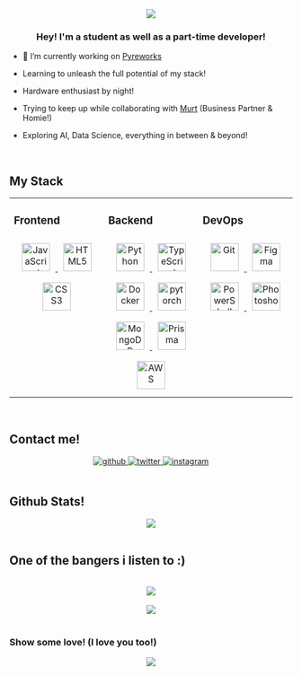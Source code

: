 <div align="center">
<img src="https://i.postimg.cc/pdTJvVfb/bannr.png" align="center" height="" width="" />
</div>  


### <div align="center">Hey! I'm a student as well as a part-time developer!</div>  
  

- 🔭 I’m currently working on [Pyreworks](https://github.com/Murt-Awh/pyreworker)  
  

- Learning to unleash the full potential of my stack!  
  

- Hardware enthusiast by night!  
  

- Trying to keep up while collaborating with [Murt](https://github.com/Murt-Awh) (Business Partner & Homie!)  
  
 
- Exploring AI, Data Science, everything in between & beyond!

<br/>  


## My Stack
<table><tr><td valign="top" width="33%">



### Frontend  
<div align="center">  

<a href="https://github.com/Sam-Awh/" target="_blank">
<img style="margin: 10px" src="https://profilinator.rishav.dev/skills-assets/javascript-original.svg" alt="JavaScript" height="50" />  
</a>

<a href="https://github.com/Sam-Awh/" target="_blank">
<img style="margin: 10px" src="https://profilinator.rishav.dev/skills-assets/html5-original-wordmark.svg" alt="HTML5" height="50" />  
</a>

<a href="https://github.com/Sam-Awh/" target="_blank">
<img style="margin: 10px" src="https://profilinator.rishav.dev/skills-assets/css3-original-wordmark.svg" alt="CSS3" height="50" />  
</a>

</div>

</td><td valign="top" width="33%">



### Backend  
<div align="center">  

<a href="https://github.com/Sam-Awh/" target="_blank">
<img style="margin: 10px" src="https://profilinator.rishav.dev/skills-assets/python-original.svg" alt="Python" height="50" />  
</a>

<a href="https://github.com/Sam-Awh/" target="_blank">
<img style="margin: 10px" src="https://profilinator.rishav.dev/skills-assets/typescript-original.svg" alt="TypeScript" height="50" />  
</a>

<a href="https://github.com/Sam-Awh/" target="_blank">
<img style="margin: 10px" src="https://profilinator.rishav.dev/skills-assets/docker-original-wordmark.svg" alt="Docker" height="50" />  
</a>

<a href="https://github.com/Sam-Awh/" target="_blank">
<img style="margin: 10px" src="https://profilinator.rishav.dev/skills-assets/pytorch-icon.svg" alt="pytorch" height="50" />  
</a>

<a href="https://github.com/Sam-Awh/" target="_blank">
<img style="margin: 10px" src="https://profilinator.rishav.dev/skills-assets/mongodb-original-wordmark.svg" alt="MongoDB" height="50" />  
</a>

<a href="https://github.com/Sam-Awh/" target="_blank">
<img style="margin: 10px" src="https://profilinator.rishav.dev/skills-assets/prisma.png" alt="Prisma" height="50" />  
</a>

<a href="https://github.com/Sam-Awh/" target="_blank">
<img style="margin: 10px" src="https://profilinator.rishav.dev/skills-assets/amazonwebservices-original-wordmark.svg" alt="AWS" height="50" />  
</a>

</div>

</td><td valign="top" width="33%">



### DevOps  
<div align="center"> 

<a href="https://github.com/Sam-Awh/" target="_blank">
<img style="margin: 10px" src="https://profilinator.rishav.dev/skills-assets/git-scm-icon.svg" alt="Git" height="50" />  
</a>

<a href="https://github.com/Sam-Awh/" target="_blank">
<img style="margin: 10px" src="https://profilinator.rishav.dev/skills-assets/figma-icon.svg" alt="Figma" height="50" />  
</a>

<a href="https://github.com/Sam-Awh/" target="_blank">
<img style="margin: 10px" src="https://profilinator.rishav.dev/skills-assets/powershell.png" alt="PowerShell" height="50" />  
</a>

<a href="https://github.com/Sam-Awh/" target="_blank">
<img style="margin: 10px" src="https://profilinator.rishav.dev/skills-assets/photoshop-plain.svg" alt="Photoshop" height="50" />  
</a>

</div>

</td></tr></table>  

<br/>  


## Contact me!
<div align="center">
<a href="https://github.com/Sam-Awh/" target="_blank">
<img src=https://img.shields.io/badge/github-%2324292e.svg?&style=for-the-badge&logo=github&logoColor=white alt=github style="margin-bottom: 5px;" />
</a>
<a href="https://twitter.com/69bigblackfoot1" target="_blank">
<img src=https://img.shields.io/badge/twitter-%2300acee.svg?&style=for-the-badge&logo=twitter&logoColor=white alt=twitter style="margin-bottom: 5px;" />
</a>
<a href="https://instagram.com/69blackfootman" target="_blank">
<img src=https://img.shields.io/badge/instagram-%23000000.svg?&style=for-the-badge&logo=instagram&logoColor=white alt=instagram style="margin-bottom: 5px;" />
</a>
</div>  
  

<br/>  


## Github Stats!
<div align="center">
<a href="https://github.com/Sam-Awh/" target="_blank">
<img src="https://github-readme-stats.vercel.app/api?username=Sam-Awh&show_icons=true&count_private=true&hide_border=true" align="center" /></div>  
</a>

<br/>  


## One of the bangers i listen to :)

<br/>  

<div align="center">
<a href="https://open.spotify.com/user/c929limzd97u60pyr9hur65m0" target="_blank">
<img src="https://spotify-github-profile.vercel.app/api/view?uid=c929limzd97u60pyr9hur65m0&cover_image=true&theme=default&bar_color=da76fe" /></div>  
</a>

<br/>  

<div align="center">
<a href="https://github.com/Sam-Awh/" target="_blank">
<img src="https://komarev.com/ghpvc/?username=bigblackfootman&&style=flat-square" align="center" />
</a>

</div>  
  

<br/>  



### Show some love! (I love you too!)
<div align="center">
            <a href="https://www.buymeacoffee.com/bigfootdev" target="_blank" style="display: inline-block;">
                <img
                    src="https://img.shields.io/badge/Donate-Buy%20Me%20A%20Coffee-orange.svg?style=flat-square" 
                    align="center"
                />
            </a></div>
<br />
